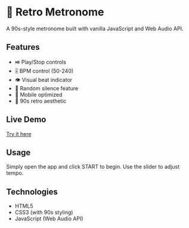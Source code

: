 # 🎵 Retro Metronome

A 90s-style metronome built with vanilla JavaScript and Web Audio API.

## Features
- ⏯️ Play/Stop controls
- 🎚️ BPM control (50-240)
- 👁️ Visual beat indicator
- 🎲 Random silence feature
- 📱 Mobile optimized
- 🎨 90s retro aesthetic

## Live Demo
[Try it here](https://yourusername.github.io/retro-metronome)

## Usage
Simply open the app and click START to begin. Use the slider to adjust tempo.

## Technologies
- HTML5
- CSS3 (with 90s styling)
- JavaScript (Web Audio API)
